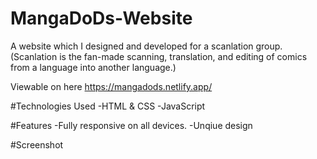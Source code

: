 # MangaDoDs-Website
A website which I designed and developed for a scanlation group. (Scanlation is the fan-made scanning, translation, and editing of comics from a language into another language.)

Viewable on here https://mangadods.netlify.app/

#Technologies Used
-HTML & CSS
-JavaScript

#Features
-Fully responsive on all devices.
-Unqiue design

#Screenshot


